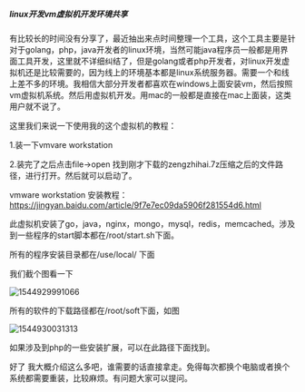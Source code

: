 ##### linux开发vm虚拟机开发环境共享

有比较长的时间没有分享了，最近抽出来点时间整理一个工具，这个工具主要是针对于golang，php，java开发者的linux环境，当然可能java程序员一般都是用界面工具开发，这里就不详细纠结了，但是golang或者php开发者，对linux开发虚拟机还是比较需要的，因为线上的环境基本都是linux系统服务器。需要一个和线上差不多的环境。我相信大部分开发者都喜欢在windows上面安装vm，然后按照vm虚拟机系统。然后用虚拟机开发。用mac的一般都是直接在mac上面装，这类用户就不说了。

这里我们来说一下使用我的这个虚拟机的教程：

1.装一下vmvare workstation 

2.装完了之后点击file->open 找到刚才下载的zengzhihai.7z压缩之后的文件路径，进行打开。然后就可以启动了。



vmware workstation 安装教程：https://jingyan.baidu.com/article/9f7e7ec09da5906f281554d6.html

此虚拟机安装了go，java，nginx，mongo，mysql，redis，memcached。涉及到一些程序的start脚本都在/root/start.sh下面。

所有的程序安装目录都在/use/local/ 下面

我们截个图看一下

![1544929991066](C:\Users\zhuihui\AppData\Local\Temp\1544929991066.png)



所有的软件的下载路径都在/root/soft下面，如图

![1544930031313](C:\Users\zhuihui\AppData\Local\Temp\1544930031313.png)



如果涉及到php的一些安装扩展，可以在此路径下面找到。



好了 我大概介绍这么多吧，谁需要的话直接拿走。免得每次都换个电脑或者换个系统都需要重装，比较麻烦。有问题大家可以提问。









